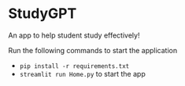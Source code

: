 # StudyGPT
An app to help student study effectively!

Run the following commands to start the application

- `pip install -r requirements.txt`
- `streamlit run Home.py` to start the app
